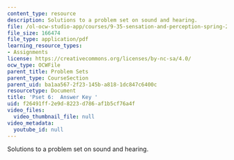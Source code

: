 ```yaml
---
content_type: resource
description: Solutions to a problem set on sound and hearing.
file: /ol-ocw-studio-app/courses/9-35-sensation-and-perception-spring-2009/f26491ff2e9d8223d786af1b5cf76a4f_MIT9_35s09_sol_pset06_full.pdf
file_size: 166474
file_type: application/pdf
learning_resource_types:
- Assignments
license: https://creativecommons.org/licenses/by-nc-sa/4.0/
ocw_type: OCWFile
parent_title: Problem Sets
parent_type: CourseSection
parent_uid: ba1aa567-2f23-145b-a818-1dc847c6400c
resourcetype: Document
title: 'Pset 6:  Answer Key '
uid: f26491ff-2e9d-8223-d786-af1b5cf76a4f
video_files:
  video_thumbnail_file: null
video_metadata:
  youtube_id: null
---
```

Solutions to a problem set on sound and hearing.